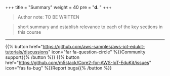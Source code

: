 +++
title = "Summary"
weight = 40
pre = "<b>d. </b>"
+++

> Author note: TO BE WRITTEN
> 





> short summary and establish relevance to each of the key sections in this course



---
{{% button href="https://github.com/aws-samples/aws-iot-edukit-tutorials/discussions" icon="far fa-question-circle" %}}Community support{{% /button %}} {{% button href="https://github.com/m5stack/Core2-for-AWS-IoT-EduKit/issues" icon="fas fa-bug" %}}Report bugs{{% /button %}}